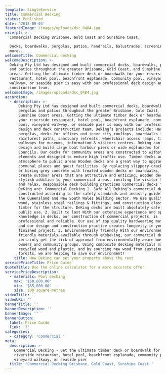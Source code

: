 ```yaml
---
template: SingleService
title: Commercial Decking
status: Published
date: '2018-09-04'
featuredImage: /images/uploads/dsc_0484.jpg
excerpt: >-
  Commercial Decking Brisbane, Gold Coast and Sunshine Coast.

  Decks, boardwalks, pergolas, patios, handrails, balustrades, screening and
  more...
welcomeTitle: Commercial decking
welcomeDescription: >-
  Deking Pty Ltd has designed and built commercial decks, boardwalks, pergolas
  and patios throughout the greater Brisbane, Gold Coast, and Sunshine Coast
  areas. Getting the ultimate timber deck or boardwalk for your riverside
  restaurant, hotel pool, beachfront esplanade, community pool, vineyard
  walkway, or seaside pier is easy with our professional deck design and deck
  construction team.
welcomeImage: /images/uploads/dsc_0484.jpg
accordion:
  - description: >-
      Deking Pty Ltd has designed and built commercial decks, boardwalks,
      pergolas and patios throughout the greater Brisbane, Gold Coast, and
      Sunshine Coast areas. Getting the ultimate timber deck or boardwalk for
      your riverside restaurant, hotel pool, beachfront esplanade, community
      pool, vineyard walkway, or seaside pier is easy with our professional deck
      design and deck construction team. Deking’s projects include: Hardwood
      pergolas, decks for offices and inner city rooftops, boardwalks for
      rainforest paths, sanctuary retreats, wheelchair access ramps, timber
      walkways for museums, information & visitors centres. Deking can also
      design and build large boat harbour piers or wide esplanades for City
      Councils. Our decks for community areas are constructed to withstand the
      elements and designed to endure high traffic use. Timber decks add
      atmosphere to public areas Wooden decks are a great way to upgrade your
      communal places and guest facilities. By replacing slippery cracked tiles
      or boring grey concrete with treated wooden decks or boardwalks, you can
      create outdoor areas that are attractive and enticing. Wooden decks are a
      stylish addition to your commercial areas, inviting the visitor to linger
      and relax. Responsible deck building practices Commercial decks from
      DeKing are: Commercial Decking 1. Safe All Deking’s commercial decks are
      constructed according to the safety standards and industry guidelines for
      the Queensland and New South Wales building sector. We use quality-tested
      wood, stainless steel railings & fittings, and construction class treated
      timber for the structure. DeKing decks are built absolutely safe for
      public use. 2. Built to last With our extensive experience and specialty
      knowledge in decks, our construction of commercial projects, is
      professional and reliable. Our use of top quality hardwearing materials
      and our design and construction practice creates longevity in your
      finished project. 3. Environmentally friendly With our environmentally
      friendly materials available through eKoDeking, our commercial decks will
      certainly get the tick of approval from environmentally aware business
      owners and community groups. Using composite decking materials made from
      recycled wood and plastic, and by sourcing new wood from sustainable
      forests, we are helping to save our environment!
    title: How Deking can set your property above the rest
servicePriceTitle: Price Guide
QuoteTitle: Use the online calculator for a more accurate offer
servicePriceDescription:
  - materials: Pool decking
    max: '$50,000.00'
    min: '$35,000.00'
    size: 100 square metres
videoTitle: ''
videoURL: ''
bannerTitle: ''
bannerDescription: ''
bannerImage: ''
bannerButton:
  label: Price Guide
  link: '?'
categories:
  - category: 'Commercial '
meta:
  description: >-
    Commercial Decking - Get the ultimate timber deck or boardwalk for your
    riverside restaurant, hotel pool, beachfront esplanade, community pool,
    vineyard walkway, or seaside pier
  title: 'Commercial Decking Brisbane, Gold Coast, Sunshine Coast '
---
```



